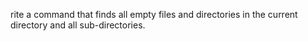 rite a command that finds all empty files and directories in the current directory and all sub-directories.
